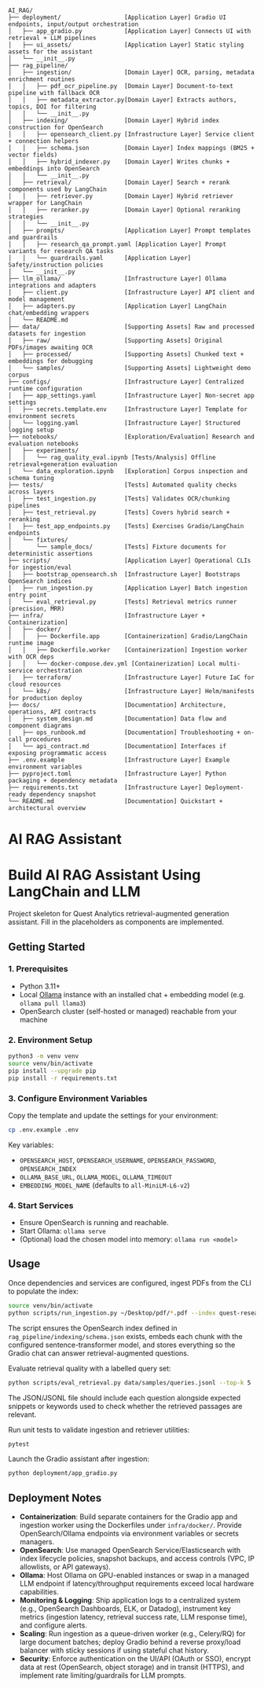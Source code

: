 ```
AI_RAG/
├── deployment/                  [Application Layer] Gradio UI endpoints, input/output orchestration
│   ├── app_gradio.py            [Application Layer] Connects UI with retrieval + LLM pipelines
│   ├── ui_assets/               [Application Layer] Static styling assets for the assistant
│   └── __init__.py
├── rag_pipeline/
│   ├── ingestion/               [Domain Layer] OCR, parsing, metadata enrichment routines
│   │   ├── pdf_ocr_pipeline.py  [Domain Layer] Document-to-text pipeline with fallback OCR
│   │   ├── metadata_extractor.py[Domain Layer] Extracts authors, topics, DOI for filtering
│   │   └── __init__.py
│   ├── indexing/                [Domain Layer] Hybrid index construction for OpenSearch
│   │   ├── opensearch_client.py [Infrastructure Layer] Service client + connection helpers
│   │   ├── schema.json          [Domain Layer] Index mappings (BM25 + vector fields)
│   │   ├── hybrid_indexer.py    [Domain Layer] Writes chunks + embeddings into OpenSearch
│   │   └── __init__.py
│   ├── retrieval/               [Domain Layer] Search + rerank components used by LangChain
│   │   ├── retriever.py         [Domain Layer] Hybrid retriever wrapper for LangChain
│   │   ├── reranker.py          [Domain Layer] Optional reranking strategies
│   │   └── __init__.py
│   ├── prompts/                 [Application Layer] Prompt templates and guardrails
│   │   ├── research_qa_prompt.yaml [Application Layer] Prompt variants for research QA tasks
│   │   └── guardrails.yaml      [Application Layer] Safety/instruction policies
│   └── __init__.py
├── llm_ollama/                  [Infrastructure Layer] Ollama integrations and adapters
│   ├── client.py                [Infrastructure Layer] API client and model management
│   ├── adapters.py              [Application Layer] LangChain chat/embedding wrappers
│   └── README.md
├── data/                        [Supporting Assets] Raw and processed datasets for ingestion
│   ├── raw/                     [Supporting Assets] Original PDFs/images awaiting OCR
│   ├── processed/               [Supporting Assets] Chunked text + embeddings for debugging
│   └── samples/                 [Supporting Assets] Lightweight demo corpus
├── configs/                     [Infrastructure Layer] Centralized runtime configuration
│   ├── app_settings.yaml        [Infrastructure Layer] Non-secret app settings
│   ├── secrets.template.env     [Infrastructure Layer] Template for environment secrets
│   └── logging.yaml             [Infrastructure Layer] Structured logging setup
├── notebooks/                   [Exploration/Evaluation] Research and evaluation notebooks
│   ├── experiments/
│   │   └── rag_quality_eval.ipynb [Tests/Analysis] Offline retrieval+generation evaluation
│   └── data_exploration.ipynb   [Exploration] Corpus inspection and schema tuning
├── tests/                       [Tests] Automated quality checks across layers
│   ├── test_ingestion.py        [Tests] Validates OCR/chunking pipelines
│   ├── test_retrieval.py        [Tests] Covers hybrid search + reranking
│   ├── test_app_endpoints.py    [Tests] Exercises Gradio/LangChain endpoints
│   └── fixtures/
│       └── sample_docs/         [Tests] Fixture documents for deterministic assertions
├── scripts/                     [Application Layer] Operational CLIs for ingestion/eval
│   ├── bootstrap_opensearch.sh  [Infrastructure Layer] Bootstraps OpenSearch indices
│   ├── run_ingestion.py         [Application Layer] Batch ingestion entry point
│   └── eval_retrieval.py        [Tests] Retrieval metrics runner (precision, MRR)
├── infra/                       [Infrastructure Layer + Containerization]
│   ├── docker/
│   │   ├── Dockerfile.app       [Containerization] Gradio/LangChain runtime image
│   │   ├── Dockerfile.worker    [Containerization] Ingestion worker with OCR deps
│   │   └── docker-compose.dev.yml [Containerization] Local multi-service orchestration
│   ├── terraform/               [Infrastructure Layer] Future IaC for cloud resources
│   └── k8s/                     [Infrastructure Layer] Helm/manifests for production deploy
├── docs/                        [Documentation] Architecture, operations, API contracts
│   ├── system_design.md         [Documentation] Data flow and component diagrams
│   ├── ops_runbook.md           [Documentation] Troubleshooting + on-call procedures
│   └── api_contract.md          [Documentation] Interfaces if exposing programmatic access
├── .env.example                 [Infrastructure Layer] Example environment variables
├── pyproject.toml               [Infrastructure Layer] Python packaging + dependency metadata
├── requirements.txt             [Infrastructure Layer] Deployment-ready dependency snapshot
└── README.md                    [Documentation] Quickstart + architectural overview
```

# AI RAG Assistant
# Build AI RAG Assistant Using LangChain and LLM

Project skeleton for Quest Analytics retrieval-augmented generation assistant. Fill in the placeholders as components are implemented.

## Getting Started

### 1. Prerequisites
- Python 3.11+
- Local [Ollama](https://ollama.com/) instance with an installed chat + embedding model (e.g. `ollama pull llama3`)
- OpenSearch cluster (self-hosted or managed) reachable from your machine

### 2. Environment Setup
```bash
python3 -m venv venv
source venv/bin/activate
pip install --upgrade pip
pip install -r requirements.txt
```

### 3. Configure Environment Variables
Copy the template and update the settings for your environment:
```bash
cp .env.example .env
```
Key variables:
- `OPENSEARCH_HOST`, `OPENSEARCH_USERNAME`, `OPENSEARCH_PASSWORD`, `OPENSEARCH_INDEX`
- `OLLAMA_BASE_URL`, `OLLAMA_MODEL`, `OLLAMA_TIMEOUT`
- `EMBEDDING_MODEL_NAME` (defaults to `all-MiniLM-L6-v2`)

### 4. Start Services
- Ensure OpenSearch is running and reachable.
- Start Ollama: `ollama serve`
- (Optional) load the chosen model into memory: `ollama run <model>`

## Usage

Once dependencies and services are configured, ingest PDFs from the CLI to populate the index:

```bash
source venv/bin/activate
python scripts/run_ingestion.py ~/Desktop/pdf/*.pdf --index quest-research
```

The script ensures the OpenSearch index defined in `rag_pipeline/indexing/schema.json` exists, embeds each chunk with the configured sentence-transformer model, and stores everything so the Gradio chat can answer retrieval-augmented questions.

Evaluate retrieval quality with a labelled query set:

```bash
python scripts/eval_retrieval.py data/samples/queries.jsonl --top-k 5
```

The JSON/JSONL file should include each question alongside expected snippets or keywords used to check whether the retrieved passages are relevant.

Run unit tests to validate ingestion and retriever utilities:

```bash
pytest
```

Launch the Gradio assistant after ingestion:

```bash
python deployment/app_gradio.py
```

## Deployment Notes

- **Containerization**: Build separate containers for the Gradio app and ingestion worker using the Dockerfiles under `infra/docker/`. Provide OpenSearch/Ollama endpoints via environment variables or secrets managers.
- **OpenSearch**: Use managed OpenSearch Service/Elasticsearch with index lifecycle policies, snapshot backups, and access controls (VPC, IP allowlists, or API gateways).
- **Ollama**: Host Ollama on GPU-enabled instances or swap in a managed LLM endpoint if latency/throughput requirements exceed local hardware capabilities.
- **Monitoring & Logging**: Ship application logs to a centralized system (e.g., OpenSearch Dashboards, ELK, or Datadog), instrument key metrics (ingestion latency, retrieval success rate, LLM response time), and configure alerts.
- **Scaling**: Run ingestion as a queue-driven worker (e.g., Celery/RQ) for large document batches; deploy Gradio behind a reverse proxy/load balancer with sticky sessions if using stateful chat history.
- **Security**: Enforce authentication on the UI/API (OAuth or SSO), encrypt data at rest (OpenSearch, object storage) and in transit (HTTPS), and implement rate limiting/guardrails for LLM prompts.
